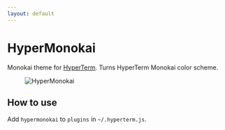 ```yaml
---
layout: default
---
```


# HyperMonokai

Monokai theme for <a href="https://hyperterm.org" target="_blank">HyperTerm</a>. Turns HyperTerm Monokai color scheme.

<figure class="main-image"><img src="{{ '/assets/images/main-image.png' | prepend: site.baseurl | prepend: site.url }}" alt="HyperMonokai"></figure>

## How to use

Add `hypermonokai` to `plugins` in `~/.hyperterm.js`.
